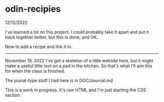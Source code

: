 # odin-recipies

12/12/2022

I've learned a lot on this project. I could probably take it apart and put
it back together better, but this is done, and OK.

Now to add a recipe and link it in.


-------------------------------------------------------------------
November 19, 2022
I've got a skeleton of a little website here, but it might make a useful
little tool on a pad in the kitchen.  So that's what I'll aim this for
when the class is finished.

The jounal-type stuff I had here is in DOC/Journal.md

This is a work in progress. It's raw HTML and I'm just starting the
CSS section.

